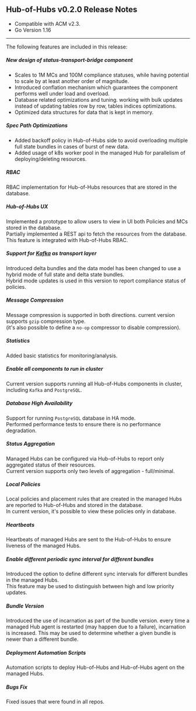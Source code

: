 Hub-of-Hubs v0.2.0 Release Notes
---------------------------------

* Compatible with ACM v2.3. 
* Go Version 1.16

----

The following features are included in this release:


##### New design of status-transport-bridge component
* Scales to 1M MCs and 100M compliance statuses, while having potential to scale by at least another order of magnitude.
* Introduced conflation mechanism which guarantees the component performs well under load and overload.
* Database related optimizations and tuning. working with bulk updates instead of updating tables row by row, tables indices optimizations.
* Optimized data structures for data that is kept in memory. 

##### Spec Path Optimizations
* Added backoff policy in Hub-of-Hubs side to avoid overloading multiple full state bundles in cases of burst of new data.
* Added usage of k8s worker pool in the managed Hub for parallelism of deploying/deleting resources.

##### RBAC
RBAC implementation for Hub-of-Hubs resources that are stored in the database.

##### Hub-of-Hubs UX
Implemented a prototype to allow users to view in UI both Policies and MCs stored in the database.  
Partially implemented a REST api to fetch the resources from the database. This feature is integrated with Hub-of-Hubs RBAC.

##### Support for [Kafka](https://kafka.apache.org/) as transport layer 
Introduced delta bundles and the data model has been changed to use a hybrid mode of full state and delta state bundles.  
Hybrid mode updates is used in this version to report compliance status of policies.

##### Message Compression
Message compression is supported in both directions. current version supports `gzip` compression type.  
(it's also possible to define a `no-op` compressor to disable compression).  

##### Statistics
Added basic statistics for monitoring/analysis.

##### Enable all components to run in cluster
Current version supports running all Hub-of-Hubs components in cluster, including `Kafka` and `PostgreSQL`.

##### Database High Availability
Support for running `PostgreSQL` database in HA mode.  
Performed performance tests to ensure there is no performance degradation.

##### Status Aggregation
Managed Hubs can be configured via Hub-of-Hubs to report only aggregated status of their resources.  
Current version supports only two levels of aggregation - full/minimal.

##### Local Policies
Local policies and placement rules that are created in the managed Hubs are reported to Hub-of-Hubs and stored in the database.  
In current version, it's possible to view these policies only in database.

##### Heartbeats
Heartbeats of managed Hubs are sent to the Hub-of-Hubs to ensure liveness of the managed Hubs.

##### Enable different periodic sync interval for different bundles
Introduced the option to define different sync intervals for different bundles in the managed Hubs.  
This feature may be used to distinguish between high and low priority updates.

##### Bundle Version
Introduced the use of incarnation as part of the bundle version. every time a managed Hub agent is restarted 
(may happen due to a failure), incarnation is increased. This may be used to determine whether a given bundle is newer 
than a different bundle.

##### Deployment Automation Scripts
Automation scripts to deploy Hub-of-Hubs and Hub-of-Hubs agent on the managed Hubs.

##### Bugs Fix
Fixed issues that were found in all repos.